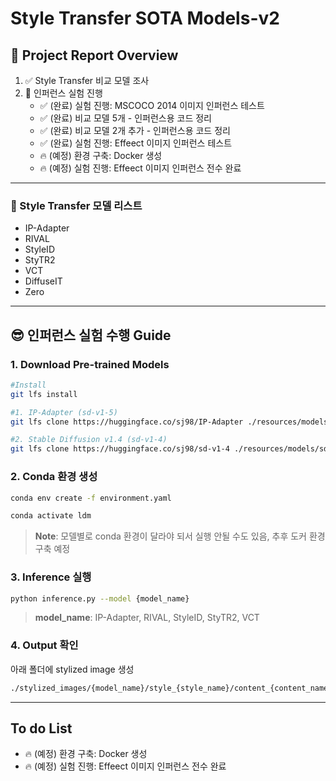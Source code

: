 # Style Transfer SOTA Models-v2


## &#x1F4E2; Project Report Overview
1. &#x2705; Style Transfer 비교 모델 조사
2. &#x1F680; 인퍼런스 실험 진행
    - &#x2705; (완료) 실험 진행: MSCOCO 2014 이미지 인퍼런스 테스트
    - &#x2705; (완료) 비교 모델 5개 - 인퍼런스용 코드 정리
    - &#x2705; (완료) 비교 모델 2개 추가 - 인퍼런스용 코드 정리
    - &#x2705; (완료) 실험 진행: Effeect 이미지 인퍼런스 테스트
    - &#x1F525; (예정) 환경 구축: Docker 생성
    - &#x1F525; (예정) 실험 진행: Effeect 이미지 인퍼런스 전수 완료

----

### &#x1F31F; Style Transfer 모델 리스트
- IP-Adapter 
- RIVAL
- StyleID
- StyTR2
- VCT
- DiffuseIT
- Zero

----

## &#x1F60E; 인퍼런스 실험 수행 Guide

### 1. Download Pre-trained Models 
```bash
#Install
git lfs install

#1. IP-Adapter (sd-v1-5)
git lfs clone https://huggingface.co/sj98/IP-Adapter ./resources/models/IP-Adapter

#2. Stable Diffusion v1.4 (sd-v1-4)
git lfs clone https://huggingface.co/sj98/sd-v1-4 ./resources/models/sd-v1-4
```

### 2. Conda 환경 생성
```bash
conda env create -f environment.yaml

conda activate ldm
```

> **Note**: 모델별로 conda 환경이 달라야 되서 실행 안될 수도 있음, 
추후 도커 환경 구축 예정


### 3. Inference 실행
```bash
python inference.py --model {model_name}
```
> **model_name**: IP-Adapter, RIVAL, StyleID, StyTR2, VCT

### 4. Output 확인
아래 폴더에 stylized image 생성

```bash
./stylized_images/{model_name}/style_{style_name}/content_{content_name}/*.png 
```

----

## To do List
- &#x1F525; (예정) 환경 구축: Docker 생성
- &#x1F525; (예정) 실험 진행: Effeect 이미지 인퍼런스 전수 완료


